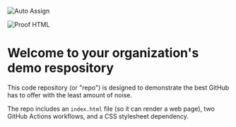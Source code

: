 ![Auto Assign](https://github.com/winzhubf/demo-repository/actions/workflows/auto-assign.yml/badge.svg)

![Proof HTML](https://github.com/winzhubf/demo-repository/actions/workflows/proof-html.yml/badge.svg)

# Welcome to your organization's demo respository
This code repository (or "repo") is designed to demonstrate the best GitHub has to offer with the least amount of noise.

The repo includes an `index.html` file (so it can render a web page), two GitHub Actions workflows, and a CSS stylesheet dependency.

